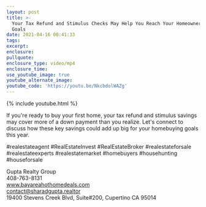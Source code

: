 ```yaml
---
layout: post
title: >-
  Your Tax Refund and Stimulus Checks May Help You Reach Your Homeownership
  Goals
date: 2021-04-16 00:41:33
tags:
excerpt:
enclosure:
pullquote:
enclosure_type: video/mp4
enclosure_time:
use_youtube_image: true
youtube_alternate_image:
youtube_code: 'https://youtu.be/NkcbdolWAZg'
---
```

{% include youtube.html %}

If you're ready to buy your first home, your tax refund and stimulus savings may cover more of a down payment than you realize. Let's connect to discuss how these key savings could add up big for your homebuying goals this year.

\#realestateagent \#RealEstateInvest \#RealEstateBroker \#realestateforsale \#realestateexperts \#realestatemarket \#homebuyers \#househunting \#houseforsale

Gupta Realty Group<br>408-763-8131<br>www.bayareahothomedeals.com<br>contact@sharadgupta.realtor<br>19400 Stevens Creek Blvd, Suite\#200, Cupertino CA 95014
